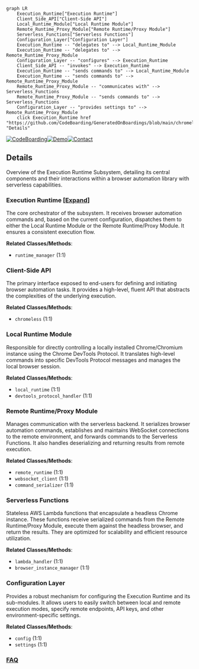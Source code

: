 ```mermaid
graph LR
    Execution_Runtime["Execution Runtime"]
    Client_Side_API["Client-Side API"]
    Local_Runtime_Module["Local Runtime Module"]
    Remote_Runtime_Proxy_Module["Remote Runtime/Proxy Module"]
    Serverless_Functions["Serverless Functions"]
    Configuration_Layer["Configuration Layer"]
    Execution_Runtime -- "delegates to" --> Local_Runtime_Module
    Execution_Runtime -- "delegates to" --> Remote_Runtime_Proxy_Module
    Configuration_Layer -- "configures" --> Execution_Runtime
    Client_Side_API -- "invokes" --> Execution_Runtime
    Execution_Runtime -- "sends commands to" --> Local_Runtime_Module
    Execution_Runtime -- "sends commands to" --> Remote_Runtime_Proxy_Module
    Remote_Runtime_Proxy_Module -- "communicates with" --> Serverless_Functions
    Remote_Runtime_Proxy_Module -- "sends commands to" --> Serverless_Functions
    Configuration_Layer -- "provides settings to" --> Remote_Runtime_Proxy_Module
    click Execution_Runtime href "https://github.com/CodeBoarding/GeneratedOnBoardings/blob/main/chromeless/Execution_Runtime.md" "Details"
```

[![CodeBoarding](https://img.shields.io/badge/Generated%20by-CodeBoarding-9cf?style=flat-square)](https://github.com/CodeBoarding/GeneratedOnBoardings)[![Demo](https://img.shields.io/badge/Try%20our-Demo-blue?style=flat-square)](https://www.codeboarding.org/demo)[![Contact](https://img.shields.io/badge/Contact%20us%20-%20contact@codeboarding.org-lightgrey?style=flat-square)](mailto:contact@codeboarding.org)

## Details

Overview of the Execution Runtime Subsystem, detailing its central components and their interactions within a browser automation library with serverless capabilities.

### Execution Runtime [[Expand]](./Execution_Runtime.md)
The core orchestrator of the subsystem. It receives browser automation commands and, based on the current configuration, dispatches them to either the Local Runtime Module or the Remote Runtime/Proxy Module. It ensures a consistent execution flow.


**Related Classes/Methods**:

- `runtime_manager` (1:1)


### Client-Side API
The primary interface exposed to end-users for defining and initiating browser automation tasks. It provides a high-level, fluent API that abstracts the complexities of the underlying execution.


**Related Classes/Methods**:

- `chromeless` (1:1)


### Local Runtime Module
Responsible for directly controlling a locally installed Chrome/Chromium instance using the Chrome DevTools Protocol. It translates high-level commands into specific DevTools Protocol messages and manages the local browser session.


**Related Classes/Methods**:

- `local_runtime` (1:1)
- `devtools_protocol_handler` (1:1)


### Remote Runtime/Proxy Module
Manages communication with the serverless backend. It serializes browser automation commands, establishes and maintains WebSocket connections to the remote environment, and forwards commands to the Serverless Functions. It also handles deserializing and returning results from remote execution.


**Related Classes/Methods**:

- `remote_runtime` (1:1)
- `websocket_client` (1:1)
- `command_serializer` (1:1)


### Serverless Functions
Stateless AWS Lambda functions that encapsulate a headless Chrome instance. These functions receive serialized commands from the Remote Runtime/Proxy Module, execute them against the headless browser, and return the results. They are optimized for scalability and efficient resource utilization.


**Related Classes/Methods**:

- `lambda_handler` (1:1)
- `browser_instance_manager` (1:1)


### Configuration Layer
Provides a robust mechanism for configuring the Execution Runtime and its sub-modules. It allows users to easily switch between local and remote execution modes, specify remote endpoints, API keys, and other environment-specific settings.


**Related Classes/Methods**:

- `config` (1:1)
- `settings` (1:1)




### [FAQ](https://github.com/CodeBoarding/GeneratedOnBoardings/tree/main?tab=readme-ov-file#faq)
